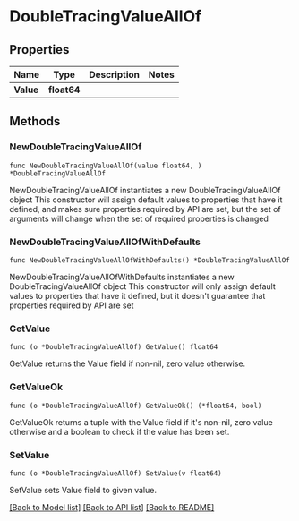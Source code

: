 # DoubleTracingValueAllOf

## Properties

Name | Type | Description | Notes
------------ | ------------- | ------------- | -------------
**Value** | **float64** |  | 

## Methods

### NewDoubleTracingValueAllOf

`func NewDoubleTracingValueAllOf(value float64, ) *DoubleTracingValueAllOf`

NewDoubleTracingValueAllOf instantiates a new DoubleTracingValueAllOf object
This constructor will assign default values to properties that have it defined,
and makes sure properties required by API are set, but the set of arguments
will change when the set of required properties is changed

### NewDoubleTracingValueAllOfWithDefaults

`func NewDoubleTracingValueAllOfWithDefaults() *DoubleTracingValueAllOf`

NewDoubleTracingValueAllOfWithDefaults instantiates a new DoubleTracingValueAllOf object
This constructor will only assign default values to properties that have it defined,
but it doesn't guarantee that properties required by API are set

### GetValue

`func (o *DoubleTracingValueAllOf) GetValue() float64`

GetValue returns the Value field if non-nil, zero value otherwise.

### GetValueOk

`func (o *DoubleTracingValueAllOf) GetValueOk() (*float64, bool)`

GetValueOk returns a tuple with the Value field if it's non-nil, zero value otherwise
and a boolean to check if the value has been set.

### SetValue

`func (o *DoubleTracingValueAllOf) SetValue(v float64)`

SetValue sets Value field to given value.



[[Back to Model list]](../README.md#documentation-for-models) [[Back to API list]](../README.md#documentation-for-api-endpoints) [[Back to README]](../README.md)


